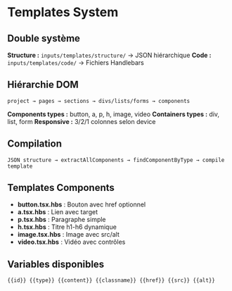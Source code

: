 # Templates System

## Double système
**Structure :** `inputs/templates/structure/` → JSON hiérarchique
**Code :** `inputs/templates/code/` → Fichiers Handlebars

## Hiérarchie DOM
```
project → pages → sections → divs/lists/forms → components
```

**Components types :** button, a, p, h, image, video
**Containers types :** div, list, form
**Responsive :** 3/2/1 colonnes selon device

## Compilation
```
JSON structure → extractAllComponents → findComponentByType → compile template
```

## Templates Components
- **button.tsx.hbs** : Bouton avec href optionnel
- **a.tsx.hbs** : Lien avec target
- **p.tsx.hbs** : Paragraphe simple
- **h.tsx.hbs** : Titre h1-h6 dynamique
- **image.tsx.hbs** : Image avec src/alt
- **video.tsx.hbs** : Vidéo avec contrôles

## Variables disponibles
```
{{id}} {{type}} {{content}} {{classname}} {{href}} {{src}} {{alt}}
```